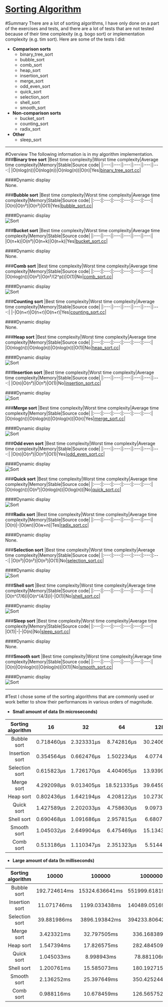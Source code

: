 [Sorting Algorithm](https://en.wikipedia.org/wiki/Sorting_algorithm "Wikipedia")
====

#Summary
There are a lot of sorting algorithms, I have only done on a part of the exercises and tests, and there are a lot of tests that are not tested because of their time complexity (e.g. bogo sort) or implementation complexity (e.g. tim sort). Here are some of the tests I did:
* **Comparison sorts**
  * binary_tree_sort
  * bubble_sort
  * comb_sort
  * heap_sort
  * insertion_sort
  * merge_sort
  * odd_even_sort
  * quick_sort
  * selection_sort
  * shell_sort
  * smooth_sort
* **Non-comparison sorts**
  * bucket_sort
  * counting_sort
  * radix_sort
* **Other**
  * sleep_sort

***
#Overview
The following information is in my algorithm implementation.<br>
###**Binary tree sort**
|Best time complexity|Worst time complexity|Average time complexity|Memory|Stable|Source code|
|:---:|:---:|:---:|:---:|:---:|:---:|
|O(nlog(n))|O(nlog(n))|O(nlog(n))|O(n)|Yes|[binary_tree_sort.cc](https://github.com/Alinshans/LCPP/blob/master/Algorithm/Sort/binary_tree_sort.cc)|

####Dynamic display<br>
None.

###**Bubble sort**
|Best time complexity|Worst time complexity|Average time complexity|Memory|Stable|Source code|
|:---:|:---:|:---:|:---:|:---:|:---:|
|O(n)|O(n²)|O(n²)|O(1)|Yes|[bubble_sort.cc](https://github.com/Alinshans/LCPP/blob/master/Algorithm/Sort/bubble_sort.cc)|

####Dynamic display<br>
![Sort](https://github.com/Alinshans/LCPP/blob/master/Algorithm/Sort/Images/bubble_sort.gif)

###**Bucket sort**
|Best time complexity|Worst time complexity|Average time complexity|Memory|Stable|Source code|
|:---:|:---:|:---:|:---:|:---:|:---:|
|O(n+k)|O(n²)|O(n+k)|O(n+k)|Yes|[bucket_sort.cc](https://github.com/Alinshans/LCPP/blob/master/Algorithm/Sort/bucket_sort.cc)|

####Dynamic display<br>
None.

###**Comb sort**
|Best time complexity|Worst time complexity|Average time complexity|Memory|Stable|Source code|
|:---:|:---:|:---:|:---:|:---:|:---:|
|O(nlog(n))|O(n²)|O(n²/(2^p))|O(1)|No|[comb_sort.cc](https://github.com/Alinshans/LCPP/blob/master/Algorithm/Sort/comb_sort.cc)|

####Dynamic display<br>
![Sort](https://github.com/Alinshans/LCPP/blob/master/Algorithm/Sort/Images/comb_sort.gif)

###**Counting sort**
|Best time complexity|Worst time complexity|Average time complexity|Memory|Stable|Source code|
|:---:|:---:|:---:|:---:|:---:|:---:|
|-|O(n+r)|O(n+r)|O(n+r)|Yes|[counting_sort.cc](https://github.com/Alinshans/LCPP/blob/master/Algorithm/Sort/counting_sort.cc)|

####Dynamic display<br>
None.

###**Heap sort**
|Best time complexity|Worst time complexity|Average time complexity|Memory|Stable|Source code|
|:---:|:---:|:---:|:---:|:---:|:---:|
|O(nlog(n))|O(nlog(n))|O(nlog(n))|O(1)|No|[heap_sort.cc](https://github.com/Alinshans/LCPP/blob/master/Algorithm/Sort/heap_sort.cc)|

####Dynamic display<br>
![Sort](https://github.com/Alinshans/LCPP/blob/master/Algorithm/Sort/Images/heap_sort.gif)

###**Insertion sort**
|Best time complexity|Worst time complexity|Average time complexity|Memory|Stable|Source code|
|:---:|:---:|:---:|:---:|:---:|:---:|
|O(n)|O(n²)|O(n²)|O(1)|No|[insertion_sort.cc](https://github.com/Alinshans/LCPP/blob/master/Algorithm/Sort/insertion_sort.cc)|

####Dynamic display<br>
![Sort](https://github.com/Alinshans/LCPP/blob/master/Algorithm/Sort/Images/insertion_sort.gif)

###**Merge sort**
|Best time complexity|Worst time complexity|Average time complexity|Memory|Stable|Source code|
|:---:|:---:|:---:|:---:|:---:|:---:|
|O(nlog(n))|O(nlog(n))|O(nlog(n))|O(n)|Yes|[merge_sort.cc](https://github.com/Alinshans/LCPP/blob/master/Algorithm/Sort/merge_sort.cc)|

####Dynamic display<br>
![Sort](https://github.com/Alinshans/LCPP/blob/master/Algorithm/Sort/Images/merge_sort.gif)

###**Odd even sort**
|Best time complexity|Worst time complexity|Average time complexity|Memory|Stable|Source code|
|:---:|:---:|:---:|:---:|:---:|:---:|
|O(n)|O(n²)|O(n²)|O(1)|Yes|[odd_even_sort.cc](https://github.com/Alinshans/LCPP/blob/master/Algorithm/Sort/odd_even_sort.cc)|

####Dynamic display<br>
![Sort](https://github.com/Alinshans/LCPP/blob/master/Algorithm/Sort/Images/odd_even_sort.gif)

###**Quick sort**
|Best time complexity|Worst time complexity|Average time complexity|Memory|Stable|Source code|
|:---:|:---:|:---:|:---:|:---:|:---:|
|O(nlog(n))|O(n²)|O(nlog(n))|O(log(n))|No|[quick_sort.cc](https://github.com/Alinshans/LCPP/blob/master/Algorithm/Sort/quick_sort.cc)|

####Dynamic display<br>
![Sort](https://github.com/Alinshans/LCPP/blob/master/Algorithm/Sort/Images/quick_sort.gif)

###**Radix sort**
|Best time complexity|Worst time complexity|Average time complexity|Memory|Stable|Source code|
|:---:|:---:|:---:|:---:|:---:|:---:|
|O(n)|-|O(wn)|O(w+n)|Tes|[radix_sort.cc](https://github.com/Alinshans/LCPP/blob/master/Algorithm/Sort/radix_sort.cc)|

####Dynamic display<br>
None.

###**Selection sort**
|Best time complexity|Worst time complexity|Average time complexity|Memory|Stable|Source code|
|:---:|:---:|:---:|:---:|:---:|:---:|
|O(n²)|O(n²)|O(n²)|O(1)|No|[selection_sort.cc](https://github.com/Alinshans/LCPP/blob/master/Algorithm/Sort/selection_sort.cc)|

####Dynamic display<br>
![Sort](https://github.com/Alinshans/LCPP/blob/master/Algorithm/Sort/Images/selection_sort.gif)

###**Shell sort**
|Best time complexity|Worst time complexity|Average time complexity|Memory|Stable|Source code|
|:---:|:---:|:---:|:---:|:---:|:---:|
|O(n^(7/6))|O(n^(4/3))|-|O(1)|No|[shell_sort.cc](https://github.com/Alinshans/LCPP/blob/master/Algorithm/Sort/shell_sort.cc)|

####Dynamic display<br>
![Sort](https://github.com/Alinshans/LCPP/blob/master/Algorithm/Sort/Images/shell_sort.gif)

###**Sleep sort**
|Best time complexity|Worst time complexity|Average time complexity|Memory|Stable|Source code|
|:---:|:---:|:---:|:---:|:---:|:---:|
|O(1)|-|-|O(n)|No|[sleep_sort.cc](https://github.com/Alinshans/LCPP/blob/master/Algorithm/Sort/sleep_sort.cc)|

####Dynamic display<br>
None.

###**Smooth sort**
|Best time complexity|Worst time complexity|Average time complexity|Memory|Stable|Source code|
|:---:|:---:|:---:|:---:|:---:|:---:|
|O(n)|O(nlog(n))|O(nlog(n))|O(1)|No|[smooth_sort.cc](https://github.com/Alinshans/LCPP/blob/master/Algorithm/Sort/smooth_sort.cc)|

####Dynamic display<br>
![Sort](https://github.com/Alinshans/LCPP/blob/master/Algorithm/Sort/Images/smooth_sort.gif)

***
#Test
I chose some of the sorting algorithms that are commonly used or work better to show their performances in various orders of magnitude. <br>
* **Small amount of data (In microseconds)**

| Sorting algorithm | 16 | 32 | 64 | 128 | 512 | 1024 |
|:---:|:---:|:---:|:---:|:---:|:---:|:---:|
|Bubble sort|0.718460μs|2.323331μs|8.742816μs|30.240628μs|451.183452μs|1876.617118μs|
|Insertion sort|0.354564μs|0.662476μs|1.502234μs|4.077493μs|39.589937μs|134.445298μs|
|Selection sort|0.615823μs|1.726170μs|4.404065μs|13.939987μs|150.167438μs|493.693882μs|
|Merge sort|4.292098μs|9.013405μs|18.521335μs|39.645921μs|155.457916μs|311.587638μs|
|Heap sort|0.802436μs|1.642194μs|4.208122μs|10.273043μs|48.155471μs|102.982355μs|
|Quick sort|1.427589μs|2.202033μs|4.758630μs|9.097381μs|40.513671μs|84.237084μs|
|Shell sort|0.690468μs|1.091686μs|2.957815μs|6.680743μs|36.912041μs|87.633440μs|
|Smooth sort|1.045032μs|2.649904μs|6.475469μs|15.134310μs|77.033824μs|168.044959μs|
|Comb sort|0.513186μs|1.110347μs|2.351323μs|5.514413μs|28.999652μs|62.673958μs|

* **Large amount of data (In milliseconds)**

| Sorting algorithm | 10000 | 100000 | 1000000 |
|:---:|:---:|:---:|:---:|
|Bubble sort|192.724614ms|15324.636641ms|551999.618190ms|
|Insertion sort|11.071746ms|1199.033438ms|140489.051698ms|
|Selection sort|39.881986ms|3896.193842ms|394233.806428ms|
|Merge sort|3.423321ms|32.797505ms|336.168389ms|
|Heap sort|1.547394ms|17.826575ms|282.484509ms|
|Quick sort|1.045033ms|8.998943ms|78.881106ms|
|Shell sort|1.200761ms|15.585073ms|180.192715ms|
|Smooth sort|2.136252ms|25.397649ms|350.425244ms|
|Comb sort|0.988116ms|10.678459ms|126.565752ms|

